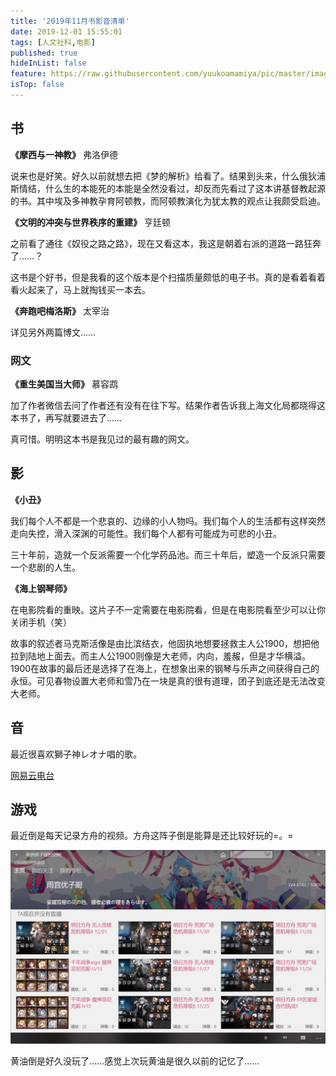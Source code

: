 ```yaml
---
title: '2019年11月书影音清单'
date: 2019-12-01 15:55:01
tags: [人文社科,电影]
published: true
hideInList: false
feature: https://raw.githubusercontent.com/yuukoamamiya/pic/master/images.jpg
isTop: false
---
```

## 书

**《摩西与一神教》** 弗洛伊德

 说来也是好笑。好久以前就想去把《梦的解析》给看了。结果到头来，什么俄狄浦斯情结，什么生的本能死的本能是全然没看过，却反而先看过了这本讲基督教起源的书。其中埃及多神教孕育阿顿教，而阿顿教演化为犹太教的观点让我颇受启迪。

**《文明的冲突与世界秩序的重建》** 亨廷顿

之前看了通往《奴役之路之路》，现在又看这本，我这是朝着右派的道路一路狂奔了……？

这书是个好书，但是我看的这个版本是个扫描质量颇低的电子书。真的是看着看着看火起来了，马上就掏钱买一本去。

**《奔跑吧梅洛斯》** 太宰治

详见另外两篇博文……

### 网文

**《重生美国当大师》** 慕容鹉

加了作者微信去问了作者还有没有在往下写。结果作者告诉我上海文化局都晓得这本书了，再写就要进去了……

真可惜。明明这本书是我见过的最有趣的网文。

## 影

**《小丑》**

我们每个人不都是一个悲哀的、边缘的小人物吗。我们每个人的生活都有这样突然走向失控，滑入深渊的可能性。我们每个人都有可能成为可悲的小丑。

三十年前，造就一个反派需要一个化学药品池。而三十年后，塑造一个反派只需要一个悲剧的人生。

**《海上钢琴师》**

在电影院看的重映。这片子不一定需要在电影院看，但是在电影院看至少可以让你关闭手机（笑）

故事的叙述者马克斯活像是由比滨结衣，他固执地想要拯救主人公1900，想把他拉到陆地上面去。而主人公1900则像是大老师，内向，羞赧，但是才华横溢。1900在故事的最后还是选择了在海上，在想象出来的钢琴与乐声之间获得自己的永恒。可见春物设置大老师和雪乃在一块是真的很有道理，团子到底还是无法改变大老师。

## 音

最近很喜欢獅子神レオナ唱的歌。

[网易云电台](http://music.163.com/m/radio?id=792499390)

## 游戏

最近倒是每天记录方舟的视频。方舟这阵子倒是能算是还比较好玩的=。=

![方舟](https://raw.githubusercontent.com/yuukoamamiya/pic/master/Snipaste_2019-12-01_16-00-10.png)

黄油倒是好久没玩了……感觉上次玩黄油是很久以前的记忆了……